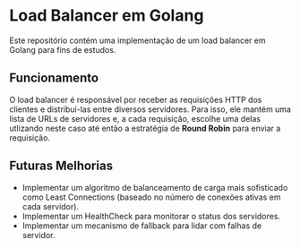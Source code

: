 # Load Balancer em Golang

Este repositório contém uma implementação de um load balancer em Golang para fins de estudos.

## Funcionamento

O load balancer é responsável por receber as requisições HTTP dos clientes e distribuí-las entre diversos servidores. Para isso, ele mantém uma lista de URLs de servidores e, a cada requisição, escolhe uma delas utlizando neste caso até então a estratégia de **Round Robin** para enviar a requisição.

## Futuras Melhorias

* Implementar um algoritmo de balanceamento de carga mais sofisticado como Least Connections (baseado no número de conexões ativas em cada servidor).
* Implementar um HealthCheck para monitorar o status dos servidores.
* Implementar um mecanismo de fallback para lidar com falhas de servidor.